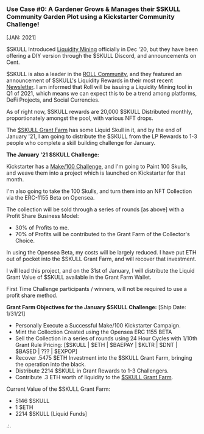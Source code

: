 <h3><b>Use Case #0: A Gardener Grows & Manages their $SKULL Community Garden Plot using a Kickstarter Community Challenge!</b></h3> [JAN: 2021]

$SKULL Introduced <a href="https://beta.cent.co/skeenee/+mr2ow2">Liquidity Mining</a> officially in Dec '20, but they have been offering a DIY version through the $SKULL Discord, and announcements on Cent.

$SKULL is also a leader in the <a href="https://tryroll.com/">ROLL Community</a>, and they featured an announcement of $SKULL's Liquidity Rewards in their most recent <a href="https://mailchi.mp/86252b8beae0/roll-update-6103385">Newsletter</a>. I am informed that Roll will be issuing a Liquidity Mining tool in Q1 of 2021, which means we can expect this to be a trend among platforms, DeFi Projects, and Social Currencies.

As of right now, $SKULL rewards are 20,000 $SKULL Distributed monthly, proportionately amongst the pool, with various NFT drops. 

The <a href="https://etherscan.io/address/0xbeC346627bA83b471d5ab171618274c5333F9f37">$SKULL Grant Farm</a> has some Liquid Skull in it, and by the end of January '21, I am going to distribute the $SKULL from the LP Rewards to 1-3 people who complete a skill building challenge for January. 

<b>The January '21 $SKULL Challenge:</b>

Kickstarter has a <a href="https://www.kickstarter.com/make-100?ref=make100-homepage-banner">Make/100 Challenge</a>, and I'm going to Paint 100 Skulls, and weave them into a project which is launched on Kickstarter for that month. 

I'm also going to take the 100 Skulls, and turn them into an NFT Collection via the ERC-1155 Beta on Opensea. 

The collection will be sold through a series of rounds [as above] with a Profit Share Business Model:
* 30% of Profits to me. 
* 70% of Profits will be contributed to the Grant Farm of the Collector's Choice.

In using the Opensea Beta, my costs will be largely reduced. I have put ETH out of pocket into the $SKULL Grant Farm, and will recover that investment.

I will lead this project, and on the 31st of January, I will distribute the Liquid Grant Value of $SKULL available in the Grant Farm Wallet. 

First Time Challenge participants / winners, will not be required to use a profit share method.

<b>Grant Farm Objectives for the January $SKULL Challenge:</b> [Ship Date: 1/31/21]
* Personally Execute a Successful Make/100 Kickstarter Campaign.
* Mint the Collection Created using the Opensea ERC 1155 BETA
* Sell the Collection in a series of rounds using 24 Hour Cycles with 1/10th Grant Rule Pricing: [$SKULL | $ETH | $BAEPAY | $KLTR | $DNT | $BASED | ??? | $EXPOP]
* Recover .5475 $ETH Investment into the $SKULL Grant Farm, bringing the operation into the black.
* Distribute 2214 $SKULL in Grant Rewards to 1-3 Challengers. 
* Contribute .3 ETH worth of liquidity to the <a href="https://etherscan.io/address/0xbeC346627bA83b471d5ab171618274c5333F9f37">$SKULL Grant Farm</a>. 

Current Value of the $SKULL Grant Farm: 
* 5146 $SKULL
* 1 $ETH
* 2214 $SKULL [Liquid Funds]

.:. 

